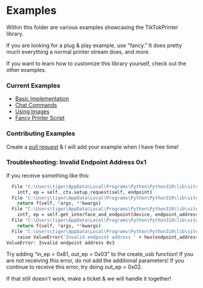 Examples
=========
Within this folder are various examples showcasing the TikTokPrinter library.

If you are looking for a plug & play example, use "fancy." It does pretty much everything
a normal printer stream does, and more.

If you want to learn how to customize this library yourself, check out the other examples.

### Current Examples

- [Basic Implementation](basic.py)
- [Chat Commands](commands.py)
- [Using Images](images.py)
- [Fancy Printer Script](fancy)

### Contributing Examples

Create a [pull request](https://github.com/isaackogan/TikTok-Live-Connector/pulls) & I will add your example when I have free time!


### Troubleshooting: Invalid Endpoint Address 0x1

If you receive something like this:

```bash
  File "C:\Users\tiger\AppData\Local\Programs\Python\Python310\lib\site-packages\usb\core.py", line 986, in write
    intf, ep = self._ctx.setup_request(self, endpoint)
  File "C:\Users\tiger\AppData\Local\Programs\Python\Python310\lib\site-packages\usb\core.py", line 113, in wrapper
    return f(self, *args, **kwargs)
  File "C:\Users\tiger\AppData\Local\Programs\Python\Python310\lib\site-packages\usb\core.py", line 228, in setup_request
    intf, ep = self.get_interface_and_endpoint(device, endpoint_address)
  File "C:\Users\tiger\AppData\Local\Programs\Python\Python310\lib\site-packages\usb\core.py", line 113, in wrapper
    return f(self, *args, **kwargs)
  File "C:\Users\tiger\AppData\Local\Programs\Python\Python310\lib\site-packages\usb\core.py", line 244, in get_interface_and_endpoint
    raise ValueError('Invalid endpoint address ' + hex(endpoint_address))
ValueError: Invalid endpoint address 0x3
```

Try adding “in_ep = 0x81, out_ep = 0x03" to the create_usb function! If you are not receiving this error, do not add the additional parameters! 
If you continue to receive this error, try doing out_ep = 0x02.

If that still doesn't work, make a ticket & we will handle it together!

